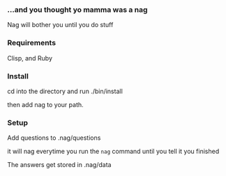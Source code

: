 ### ...and you thought yo mamma was a nag

Nag will bother you until you do stuff

### Requirements

Clisp, and Ruby


### Install

cd into the directory and run ./bin/install

then add nag to your path.

### Setup

Add questions to .nag/questions

it will nag everytime you run the ```nag``` command until you tell it you finished

The answers get stored in .nag/data
